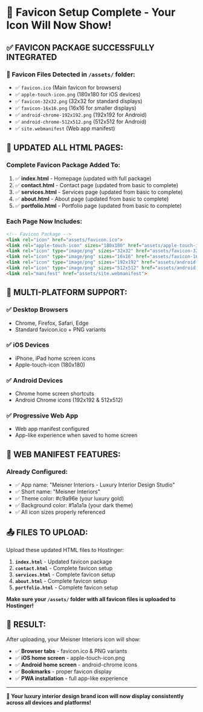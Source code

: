 # 🎯 Favicon Setup Complete - Your Icon Will Now Show!

## ✅ **FAVICON PACKAGE SUCCESSFULLY INTEGRATED**

### **📂 Favicon Files Detected in `/assets/` folder:**
- ✅ `favicon.ico` (Main favicon for browsers)
- ✅ `apple-touch-icon.png` (180x180 for iOS devices)
- ✅ `favicon-32x32.png` (32x32 for standard displays)
- ✅ `favicon-16x16.png` (16x16 for smaller displays)
- ✅ `android-chrome-192x192.png` (192x192 for Android)
- ✅ `android-chrome-512x512.png` (512x512 for Android)
- ✅ `site.webmanifest` (Web app manifest)

## 🔄 **UPDATED ALL HTML PAGES:**

### **Complete Favicon Package Added To:**
1. ✅ **index.html** - Homepage (updated with full package)
2. ✅ **contact.html** - Contact page (updated from basic to complete)
3. ✅ **services.html** - Services page (updated from basic to complete)  
4. ✅ **about.html** - About page (updated from basic to complete)
5. ✅ **portfolio.html** - Portfolio page (updated from basic to complete)

### **Each Page Now Includes:**
```html
<!-- Favicon Package -->
<link rel="icon" href="assets/favicon.ico">
<link rel="apple-touch-icon" sizes="180x180" href="assets/apple-touch-icon.png">
<link rel="icon" type="image/png" sizes="32x32" href="assets/favicon-32x32.png">
<link rel="icon" type="image/png" sizes="16x16" href="assets/favicon-16x16.png">
<link rel="icon" type="image/png" sizes="192x192" href="assets/android-chrome-192x192.png">
<link rel="icon" type="image/png" sizes="512x512" href="assets/android-chrome-512x512.png">
<link rel="manifest" href="assets/site.webmanifest">
```

## 📱 **MULTI-PLATFORM SUPPORT:**

### **✅ Desktop Browsers**
- Chrome, Firefox, Safari, Edge
- Standard favicon.ico + PNG variants

### **✅ iOS Devices** 
- iPhone, iPad home screen icons
- Apple-touch-icon (180x180)

### **✅ Android Devices**
- Chrome home screen shortcuts
- Android Chrome icons (192x192 & 512x512)

### **✅ Progressive Web App**
- Web app manifest configured
- App-like experience when saved to home screen

## 🎨 **WEB MANIFEST FEATURES:**

### **Already Configured:**
- ✅ App name: "Meisner Interiors - Luxury Interior Design Studio"
- ✅ Short name: "Meisner Interiors"  
- ✅ Theme color: #c9a96e (your luxury gold)
- ✅ Background color: #1a1a1a (your dark theme)
- ✅ All icon sizes properly referenced

## 📤 **FILES TO UPLOAD:**

Upload these updated HTML files to Hostinger:
1. **`index.html`** - Updated favicon package
2. **`contact.html`** - Complete favicon setup
3. **`services.html`** - Complete favicon setup
4. **`about.html`** - Complete favicon setup
5. **`portfolio.html`** - Complete favicon setup

**Make sure your `/assets/` folder with all favicon files is uploaded to Hostinger!**

## 🎯 **RESULT:**

After uploading, your Meisner Interiors icon will show:
- ✅ **Browser tabs** - favicon.ico & PNG variants
- ✅ **iOS home screen** - apple-touch-icon.png
- ✅ **Android home screen** - android-chrome icons
- ✅ **Bookmarks** - proper favicon display
- ✅ **PWA installation** - full app-like experience

---

**🚀 Your luxury interior design brand icon will now display consistently across all devices and platforms!**
